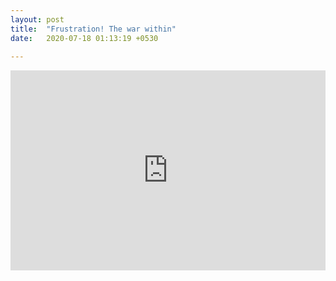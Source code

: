 ```yaml
---
layout: post
title:  "Frustration! The war within"
date:   2020-07-18 01:13:19 +0530
 
---
```

 
<iframe width="100%" height="320" src="https://www.youtube.com/embed/y5SLGXMzVQ8" frameborder="0" allow="accelerometer; autoplay; encrypted-media; gyroscope; picture-in-picture" allowfullscreen></iframe>